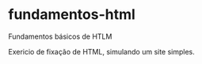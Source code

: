 # fundamentos-html
Fundamentos básicos de HTLM

Exericio de fixação de HTML, simulando um site simples.
